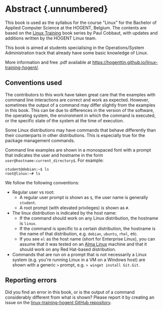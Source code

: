 # Abstract {.unnumbered}

This book is used as the syllabus for the course "Linux" for the Bachelor of Applied Computer Science at the HOGENT, Belgium. The contents are based on the [Linux Training](https://linux-training.be) book series by Paul Cobbaut, with updates and additions written by the HOGENT Linux team.

This book is aimed at students specialising in the Operations/System Administration track that already have some basic knowledge of Linux.

More information and free .pdf available at <https://hogenttin.github.io/linux-training-hogent/>.

## Conventions used

The contributors to this work have taken great care that the examples with command line interactions are correct and work as expected. However, sometimes the output of a command may differ slightly from the examples in this book. This can be due to differences in the version of the software, the operating system, the environment in which the command is executed, or the specific state of the system at the time of execution.

Some Linux distributions may have commands that behave differently than their counterparts in other distributions. This is especially true for the package management commands.

Command line examples are shown in a monospaced font with a prompt that indicates the user and hostname in the form `user@hostname:current_directory$`. For example:

```console
student@debian:~$ ls
root@linux:~# ls
```

We follow the following conventions:

- Regular user vs root:
    - A regular user prompt is shown as `$`, the user name is generally `student`.
    - A root prompt (with elevated privileges) is shown as `#`.
- The linux distribution is indicated by the host name:
    - If the command should work on any Linux distribution, the hostname is `linux`.
    - If the command is specific to a certain distribution, the hostname is the name of that distribution, e.g. `debian`, `ubuntu`, `rhel`, etc.
    - If you see `el` as the host name (short for Enterprise Linux), you can assume that it was tested on an [Alma Linux](https://almalinux.org) machine and that it should work on any Red Hat-based distribution.
- Commands that are run on a prompt that is not necessarily a Linux system (e.g. you're running Linux in a VM on a Windows host) are shown with a generic `>` prompt, e.g. `> winget install Git.Git`.

## Reporting errors

Did you find an error in this book, or is the output of a command considerably different from what is shown? Please report it by creating an issue on the [linux-training-hogent GitHub repository](https://github.com/HoGentTIN/linux-training-hogent/issues).

